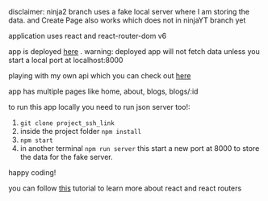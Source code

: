 disclaimer: ninja2 branch uses a fake local server where I am storing the data. and Create Page also works which does not in ninjaYT branch yet

application uses react and react-router-dom v6

app is deployed [here](https://friendly-feynman-634c7b.netlify.app/) . warning: deployed app will not fetch data unless you start a local port at localhost:8000

playing with my own api which you can check out [here](https://ecomm-products.modus.workers.dev/)

app has multiple pages like home, about, blogs, blogs/:id

to run this app locally you need to run json server too!:

1. `git clone project_ssh_link`
2. inside the project folder `npm install`
3. `npm start`
4. in another terminal `npm run server` this start a new port at 8000 to store the data for the fake server.

happy coding!



you can follow [this](https://www.youtube.com/watch?v=DO-pSysGItQ&list=PL4cUxeGkcC9gZD-Tvwfod2gaISzfRiP9d&index=23&ab_channel=TheNetNinja) tutorial to learn more about react and react routers
